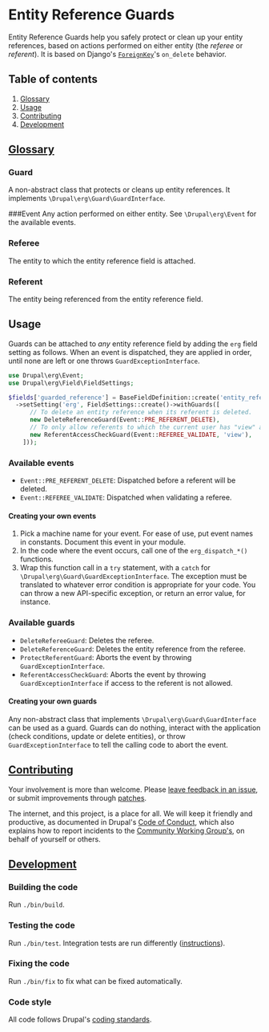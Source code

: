 # Entity Reference Guards

Entity Reference Guards help you safely protect or clean up your entity
references, based on actions performed on either entity (the *referee* or
*referent*). It is based on Django's
[`ForeignKey`](https://docs.djangoproject.com/en/1.11/ref/models/fields/#foreignkey)'s
`on_delete` behavior.


## Table of contents
1. [Glossary](#glossary)
1. [Usage](#usage)
1. [Contributing](#contributing)
1. [Development](#development)


## [Glossary](#glossary)

### Guard
A non-abstract class that protects or cleans up entity references. It implements
`\Drupal\erg\Guard\GuardInterface`.

###Event
Any action performed on either entity. See `\Drupal\erg\Event` for the available
events.

### Referee
The entity to which the entity reference field is attached.

### Referent
The entity being referenced from the entity reference field.


## Usage
Guards can be attached to *any* entity reference field by adding the `erg` field
setting as follows. When an event is dispatched, they are applied in order,
until none are left or one throws `GuardExceptionInterface`.
```php
use Drupal\erg\Event;
use Drupal\erg\Field\FieldSettings;

$fields['guarded_reference'] = BaseFieldDefinition::create('entity_reference')
  ->setSetting('erg', FieldSettings::create()->withGuards([
      // To delete an entity reference when its referent is deleted.
      new DeleteReferenceGuard(Event::PRE_REFERENT_DELETE),
      // To only allow referents to which the current user has "view" access.
      new ReferentAccessCheckGuard(Event::REFEREE_VALIDATE, 'view'),
    ]));
```

### Available events

- `Event::PRE_REFERENT_DELETE`: Dispatched before a referent will be deleted.
- `Event::REFEREE_VALIDATE`: Dispatched when validating a referee.

#### Creating your own events

1. Pick a machine name for your event. For ease of use, put event names in
   constants. Document this event in your module.
2. In the code where the event occurs, call one of the `erg_dispatch_*()`
   functions.
3. Wrap this function call in a `try` statement, with a `catch` for
   `\Drupal\erg\Guard\GuardExceptionInterface`. The exception must be translated
   to whatever error condition is appropriate for your code. You can throw a new
   API-specific exception, or return an error value, for instance.

### Available guards

- `DeleteRefereeGuard`: Deletes the referee.
- `DeleteReferenceGuard`: Deletes the entity reference from the referee.
- `ProtectReferentGuard`: Aborts the event by throwing
  `GuardExceptionInterface`.
- `ReferentAccessCheckGuard`: Aborts the event by throwing
  `GuardExceptionInterface` if access to the referent is not allowed.

#### Creating your own guards

Any non-abstract class that implements `\Drupal\erg\Guard\GuardInterface` can be
used as a guard. Guards can do nothing, interact with the application (check
conditions, update or delete entities), or throw `GuardExceptionInterface` to
tell the calling code to abort the event.


## [Contributing](#contributing)
Your involvement is more than welcome. Please
[leave feedback in an issue](https://www.drupal.org/project/issues/erg),
or submit improvements through [patches](https://www.drupal.org/patch).

The internet, and this project, is a place for all. We will keep it friendly
and productive, as documented in Drupal's
[Code of Conduct](https://www.drupal.org/dcoc), which also explains how to
report incidents to the
[Community Working Group's](https://www.drupal.org/governance/community-working-group/),
on behalf of yourself or others.

## [Development](#development)

### Building the code
Run `./bin/build`.

### Testing the code
Run `./bin/test`. Integration tests are run differently
([instructions](https://www.drupal.org/docs/8/phpunit/running-phpunit-tests)).

### Fixing the code
Run `./bin/fix` to fix what can be fixed automatically.

### Code style
All code follows Drupal's
[coding standards](https://www.drupal.org/docs/develop/standards).
